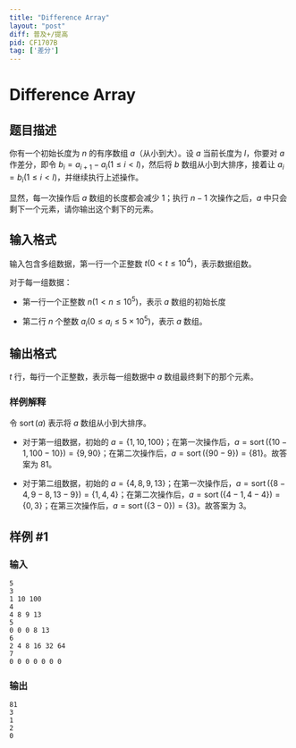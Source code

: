 ```yaml
---
title: "Difference Array"
layout: "post"
diff: 普及+/提高
pid: CF1707B
tag: ['差分']
---
```


# Difference Array

## 题目描述

你有一个初始长度为 $n$ 的有序数组 $a$（从小到大）。设 $a$ 当前长度为 $l$，你要对 $a$ 作差分，即令 $b_i = a_{i+1} - a_i(1\le i < l)$，然后将 $b$ 数组从小到大排序，接着让 $a_i = b_i(1 \le i < l)$，并继续执行上述操作。

显然，每一次操作后 $a$ 数组的长度都会减少 $1$；执行 $n - 1$ 次操作之后，$a$ 中只会剩下一个元素，请你输出这个剩下的元素。

## 输入格式

输入包含多组数据，第一行一个正整数 $t(0 < t \le 10^4)$，表示数据组数。

对于每一组数据：

- 第一行一个正整数 $n(1 < n \le 10^5)$，表示 $a$ 数组的初始长度

- 第二行 $n$ 个整数 $a_i(0 \le a_i \le 5\times10^5)$，表示 $a$ 数组。

## 输出格式

$t$ 行，每行一个正整数，表示每一组数据中 $a$ 数组最终剩下的那个元素。

### 样例解释

令 $\operatorname{sort}(a)$ 表示将 $a$ 数组从小到大排序。

- 对于第一组数据，初始的 $a = \{1,10,100\}$；在第一次操作后，$a=\operatorname{sort}(\{10-1,100-10\})=\{9,90\}$；在第二次操作后，$a = \operatorname{sort}(\{90-9\})=\{81\}$。故答案为 $81$。

- 对于第二组数据，初始的 $a=\{4,8,9,13\}$；在第一次操作后，$a=\operatorname{sort}(\{8-4,9-8,13-9\})=\{1,4,4\}$；在第二次操作后，$a=\operatorname{sort}(\{4-1,4-4\})=\{0,3\}$；在第三次操作后，$a=\operatorname{sort}(\{3-0\})=\{3\}$。故答案为 $3$。

## 样例 #1

### 输入

```
5
3
1 10 100
4
4 8 9 13
5
0 0 0 8 13
6
2 4 8 16 32 64
7
0 0 0 0 0 0 0
```

### 输出

```
81
3
1
2
0
```

